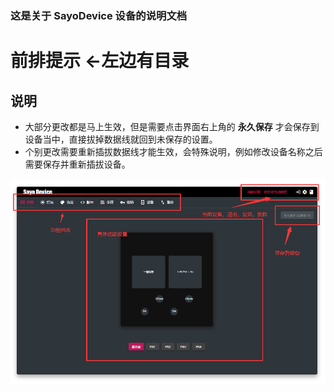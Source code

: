 ### 这是关于 SayoDevice 设备的说明文档  
  
# 前排提示 **←左边有目录**  

## 说明

- 大部分更改都是马上生效，但是需要点击界面右上角的 **永久保存** 才会保存到设备当中，直接拔掉数据线就回到未保存的设置。
- 个别更改需要重新插拔数据线才能生效，会特殊说明，例如修改设备名称之后需要保存并重新插拔设备。

![界面说明](./images/global1.png)

